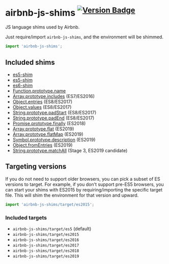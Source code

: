 # airbnb-js-shims <sup>[![Version Badge][2]][1]</sup>

JS language shims used by Airbnb.

Just require/import `airbnb-js-shims`, and the environment will be shimmed.

```js
import 'airbnb-js-shims';
```

## Included shims

 - [es5-shim](https://www.npmjs.com/package/es5-shim)
 - [es5-shim](https://www.npmjs.com/package/es5-shim)
 - [es6-shim](https://www.npmjs.com/package/es6-shim)
 - [Function.prototype.name](https://www.npmjs.com/package/function.prototype.name)
 - [Array.prototype.includes](https://www.npmjs.com/package/array-includes) (ES7/ES2016)
 - [Object.entries](https://www.npmjs.com/package/object.entries) (ES8/ES2017)
 - [Object.values](https://www.npmjs.com/package/object.values) (ES8/ES2017)
 - [String.prototype.padStart](https://www.npmjs.com/package/string.prototype.padstart) (ES8/ES2017)
 - [String.prototype.padEnd](https://www.npmjs.com/package/string.prototype.padend) (ES8/ES2017)
 - [Promise.prototype.finally](https://npmjs.com/package/promise.prototype.finally) (ES2018)
 - [Array.prototype.flat](https://npmjs.com/package/array.prototype.flat) (ES2019)
 - [Array.prototype.flatMap](https://npmjs.com/package/array.prototype.flatmap) (ES2019)
 - [Symbol.prototype.description](https://npmjs.com/package/symbol.prototype.description) (ES2019)
 - [Object.fromEntries](https://npmjs.com/package/object.fromentries) (ES2019)
 - [String.prototype.matchAll](https://npmjs.com/package/string.prototype.matchall) (Stage 3, ES2019 candidate)

## Targeting versions

If you do not need to support older browsers, you can pick a subset of ES versions to target. For example, if you don't support pre-ES5 browsers, you can start your shims with ES2015 by requiring/importing the specific target file. This will shim the environment for that version and upward.

```js
import 'airbnb-js-shims/target/es2015';
```

### Included targets

- `airbnb-js-shims/target/es5` (default)
- `airbnb-js-shims/target/es2015`
- `airbnb-js-shims/target/es2016`
- `airbnb-js-shims/target/es2017`
- `airbnb-js-shims/target/es2018`
- `airbnb-js-shims/target/es2019`

[1]: https://npmjs.org/package/airbnb-js-shims
[2]: http://versionbadg.es/airbnb/js-shims.svg
